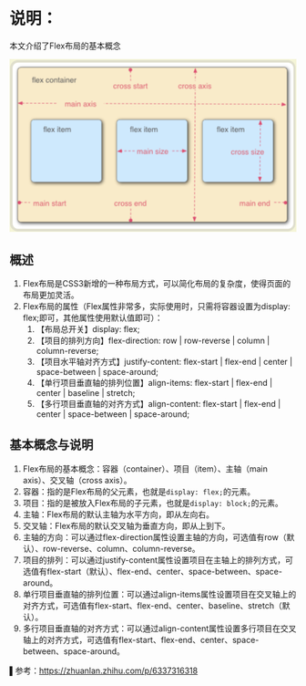 # 说明：

本文介绍了Flex布局的基本概念

![图片](00.flex弹性布局说明图.png)
## 概述

1. Flex布局是CSS3新增的一种布局方式，可以简化布局的复杂度，使得页面的布局更加灵活。
2. Flex布局的属性（Flex属性非常多，实际使用时，只需将容器设置为display: flex;即可，其他属性使用默认值即可）：
   1. 【布局总开关】display: flex;
   2. 【项目的排列方向】flex-direction: row | row-reverse | column | column-reverse;
   3. 【项目水平轴对齐方式】justify-content: flex-start | flex-end | center | space-between | space-around;
   4. 【单行项目垂直轴的排列位置】align-items: flex-start | flex-end | center | baseline | stretch;
   5. 【多行项目垂直轴的对齐方式】align-content: flex-start | flex-end | center | space-between | space-around;

## 基本概念与说明

1. Flex布局的基本概念：容器（container）、项目（item）、主轴（main axis）、交叉轴（cross axis）。
2. 容器：指的是Flex布局的父元素，也就是`display: flex;`的元素。
3. 项目：指的是被放入Flex布局的子元素，也就是`display: block;`的元素。
4. 主轴：Flex布局的默认主轴为水平方向，即从左向右。
5. 交叉轴：Flex布局的默认交叉轴为垂直方向，即从上到下。
6. 主轴的方向：可以通过flex-direction属性设置主轴的方向，可选值有row（默认）、row-reverse、column、column-reverse。
7. 项目的排列：可以通过justify-content属性设置项目在主轴上的排列方式，可选值有flex-start（默认）、flex-end、center、space-between、space-around。
8. 单行项目垂直轴的排列位置：可以通过align-items属性设置项目在交叉轴上的对齐方式，可选值有flex-start、flex-end、center、baseline、stretch（默认）。
9. 多行项目垂直轴的对齐方式：可以通过align-content属性设置多行项目在交叉轴上的对齐方式，可选值有flex-start、flex-end、center、space-between、space-around。


▌参考：https://zhuanlan.zhihu.com/p/6337316318
